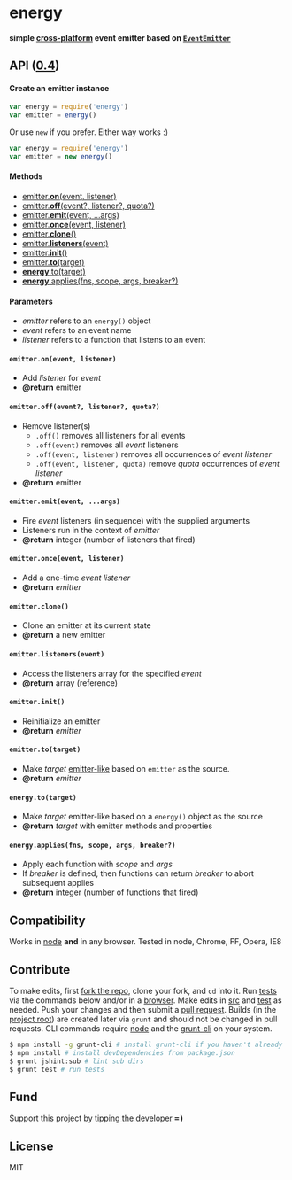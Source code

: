 # energy
#### simple [cross-platform](#platforms) event emitter based on [`EventEmitter`](http://nodejs.org/api/events.html)

## API ([0.4](../../releases))

#### Create an emitter instance

```js
var energy = require('energy')
var emitter = energy()
```

Or use `new` if you prefer. Either way works :)

```js
var energy = require('energy')
var emitter = new energy()
```

#### Methods
- [emitter.<b>on</b>(event, listener)](#emitter-on)
- [emitter.<b>off</b>(event?, listener?, quota?)](#emitter-off)
- [emitter.<b>emit</b>(event, ...args)](#emitter-emit)
- [emitter.<b>once</b>(event, listener)](#emitter-once)
- [emitter.<b>clone</b>()](#emitter-clone)
- [emitter.<b>listeners</b>(event)](#emitter-listeners)
- [emitter.<b>init</b>()](#emitter-init)
- [emitter.<b>to</b>(target)](#emitter-to)
- [<b>energy</b>.to(target)](#energy-to)
- [<b>energy</b>.applies(fns, scope, args, breaker?)](#energy-applies)

#### Parameters

- <var>emitter</var> refers to an `energy()` object
- <var>event</var> refers to an event name
- <var>listener</var> refers to a function that listens to an event

<a name="emitter-on"></a>
#### `emitter.on(event, listener)`
- Add <var>listener</var> for <var>event</var>
- <b>@return</b> emitter

<a name="emitter-off"></a>
#### `emitter.off(event?, listener?, quota?)`
- Remove listener(s)
  - `.off()` removes all listeners for all events
  - `.off(event)` removes all <var>event</var> listeners
  - `.off(event, listener)` removes all occurrences of <var>event</var> <var>listener</var>
  - `.off(event, listener, quota)` remove <var>quota</var> occurrences of <var>event</var> <var>listener</var>
- <b>@return</b> emitter

<a name="emitter-emit"></a>
#### `emitter.emit(event, ...args)`
- Fire <var>event</var> listeners (in sequence) with the supplied arguments
- Listeners run in the context of <var>emitter</var>
- <b>@return</b> integer (number of listeners that fired)

<a name="emitter-once"></a>
#### `emitter.once(event, listener)`
- Add a one-time <var>event</var> <var>listener</var>
- <b>@return</b> <var>emitter</var>

<a name="emitter-clone"></a>
#### `emitter.clone()`
- Clone an emitter at its current state
- <b>@return</b> a new emitter

<a name="emitter-listeners"></a>
#### `emitter.listeners(event)`
- Access the listeners array for the specified <var>event</var>
- <b>@return</b> array (reference)

<a name="emitter-init"></a>
#### `emitter.init()`
- Reinitialize an emitter 
- <b>@return</b> <var>emitter</var>

<a name="emitter-to"></a>
#### `emitter.to(target)`
- Make <var>target</var> [emitter-like](../../issues/3) based on `emitter` as the source.
- <b>@return</b> <var>emitter</var>

<a name="energy-to"></a>
#### `energy.to(target)`
- Make <var>target</var> emitter-like based on a `energy()` object as the source
- <b>@return</b> <var>target</var> with emitter methods and properties

<a name="energy-applies"></a>
#### `energy.applies(fns, scope, args, breaker?)`
- Apply each function with <var>scope</var> and <var>args</var>
- If <var>breaker</var> is defined, then functions can return <var>breaker</var> to abort subsequent applies
- <b>@return</b> integer (number of functions that fired)

<a name="platforms"></a>
## Compatibility

Works in [node](http://nodejs.org) **and** in any browser. Tested in node, Chrome, FF, Opera, IE8

## Contribute
To make edits, first [fork the repo](https://help.github.com/articles/fork-a-repo), clone your fork, and `cd` into it. Run [tests](test) via the commands below and/or in a [browser](test/index.html). Make edits in [src](src) and [test](test) as needed. Push your changes and then submit a [pull request](https://help.github.com/articles/using-pull-requests). Builds (in the [project root](../../)) are created later via `grunt` and should not be changed in pull requests. CLI commands require [node](http://nodejs.org) and the [grunt-cli](http://gruntjs.com/getting-started) on your system.

<a name="cli"></a>
```sh
$ npm install -g grunt-cli # install grunt-cli if you haven't already
$ npm install # install devDependencies from package.json
$ grunt jshint:sub # lint sub dirs
$ grunt test # run tests
```

## Fund
Support this project by [tipping the developer](https://www.gittip.com/ryanve/) <samp><b>=)</b></samp>

## License
MIT